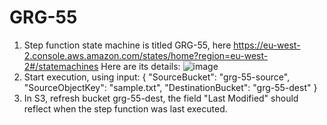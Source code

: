 # GRG-55

1. Step function state machine is titled GRG-55, here https://eu-west-2.console.aws.amazon.com/states/home?region=eu-west-2#/statemachines
  Here are its details: ![image](https://user-images.githubusercontent.com/43206011/143217963-118a8f20-fcdc-4b69-9b10-30e9ace2aa90.png)
2. Start execution, using input:
    {
      "SourceBucket": "grg-55-source",
      "SourceObjectKey": "sample.txt",
      "DestinationBucket": "grg-55-dest"
    }
3. In S3, refresh bucket grg-55-dest, the field "Last Modified" should reflect when the step function was last executed. 
